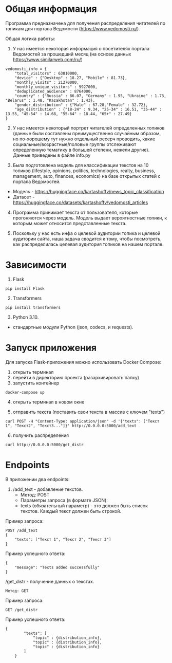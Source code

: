 # Общая информация

Программа предназначена для получения распределения читателей по топикам для портала Ведомости (https://www.vedomosti.ru/).

Общая логика работы:
1) У нас имеется некоторая информация о посетителях портала Ведомостей за прошедший месяц (на основе данных https://www.similarweb.com/ru/) 
```
vedomosti_info = {
    "total_visitors" : 63810000,
    "device" : {"Desktop" : 18.27, "Mobile" : 81.73},
    "monthly_visits" : 21270000,
    "monthly_unique_visitors" : 9927000,
    "deduplicated_audience" : 8764000,
    "country" : {"Russia" : 86.07, "Germany" : 1.95, "Ukraine" : 1.73, "Belarus" : 1.48, "Kazakhstan" : 1.43},
    "gender_distribution" : {"Male" : 67.28,"Female" : 32.72},
    "age_distribution" : {"18-24" : 9.34, "25-34" : 16.51, "35-44" : 13.55, "45-54" : 14.68, "55-64" : 18.44, "65+" : 27.49}       
}
```

2) У нас имеется некоторый портрет читателей определенных топиков (данные были составлены преимущественно случайным образом, но по-хорошему тут нужно отдельный ресерч проводить, какие социальные/возрастные/половые группы отслеживают определенную тематику в большей степени, нежели другие). Данные приведены в файле info.py


3) Была подготовлена модель для классификации текстов на 10 топиков (lifestyle, opinions, politics, technologies, realty, business, management, auto, finances, economics) на базе открытых статей с портала Ведомостей. 
* Модель - https://huggingface.co/kartashoffv/news_topic_classification
* Датасет - https://huggingface.co/datasets/kartashoffv/vedomosti_articles

4) Программа принимает текста от пользователя, которые прогоняются через модель. Модель выдает вероятностные топики, к которым может относится представленные текста.

5) Поскольку у нас есть инфа о целевой аудитории топика и целевой аудитории сайта, наша задача сводится к тому, чтобы посмотреть, как распределилась целевая аудитория топиков на нашем портале.


# Зависимости

1) Flask
```
pip install Flask
```

2) Transformers
```
pip install transformers
```

3) Python 3.10.

+ стандартные модули Python (json, codecs, и requests).

# Запуск приложения

Для запуска Flask-приложения можно использовать Docker Compose:

1) открыть терминал
2) перейти в директорию проекта (разархивировать папку)
3) запустить контейнер
```
docker-compose up
```
4) открыть терминал в новом окне 

5) отправить текста (поставить свои текста в массив с ключем "texts")
```
curl POST -H "Content-Type: application/json" -d '{"texts": ["Текст 1", "Текст2", "Текст3..."]}' http://0.0.0.0:5000/add_text
```
6) получить распределения
```
curl http://0.0.0.0:5000/get_distr
```


# Endpoints

В приложении два еndpoints:

1) /add_text - добавление текстов.
    * Метод: POST
    * Параметры запроса (в формате JSON):
    * texts (обязательный параметр) - это должен быть список текстов. Каждый текст должен быть строкой.


Пример запроса:
```
POST /add_text
{
    "texts": ["Текст 1", "Текст 2", "Текст 3"]
}
```
Пример успешного ответа:
```
{
    "message": "Texts added successfully"
}
```

/get_distr - получение данных о текстах.

    Метод: GET

Пример запроса:

```
GET /get_distr
```

Пример успешного ответа:

```
{
        "texts": [
            "topic" : {distribution_info},
            "topic" : {distribution_info},
            "topic" : {distribution_info}
        ]
    }
```

